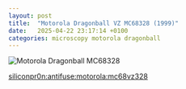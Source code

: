 ```yaml
---
layout: post
title:  "Motorola Dragonball VZ MC68328 (1999)"
date:   2025-04-22 23:17:14 +0100
categories: microscopy motorola dragonball
---
```


![Motorola Dragonball MC68328](/assets/MC68VZ328.jpg)

[siliconpr0n:antifuse:motorola:mc68vz328](https://siliconpr0n.org/archive/doku.php?id=antifuse:motorola:mc68vz328)

